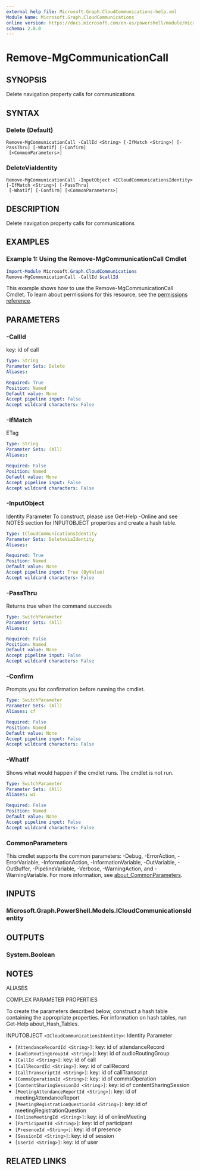 ```yaml
---
external help file: Microsoft.Graph.CloudCommunications-help.xml
Module Name: Microsoft.Graph.CloudCommunications
online version: https://docs.microsoft.com/en-us/powershell/module/microsoft.graph.cloudcommunications/remove-mgcommunicationcall
schema: 2.0.0
---
```


# Remove-MgCommunicationCall

## SYNOPSIS
Delete navigation property calls for communications

## SYNTAX

### Delete (Default)
```
Remove-MgCommunicationCall -CallId <String> [-IfMatch <String>] [-PassThru] [-WhatIf] [-Confirm]
 [<CommonParameters>]
```

### DeleteViaIdentity
```
Remove-MgCommunicationCall -InputObject <ICloudCommunicationsIdentity> [-IfMatch <String>] [-PassThru]
 [-WhatIf] [-Confirm] [<CommonParameters>]
```

## DESCRIPTION
Delete navigation property calls for communications

## EXAMPLES

### Example 1: Using the Remove-MgCommunicationCall Cmdlet
```powershell
Import-Module Microsoft.Graph.CloudCommunications
Remove-MgCommunicationCall -CallId $callId
```

This example shows how to use the Remove-MgCommunicationCall Cmdlet.
To learn about permissions for this resource, see the [permissions reference](/graph/permissions-reference).

## PARAMETERS

### -CallId
key: id of call

```yaml
Type: String
Parameter Sets: Delete
Aliases:

Required: True
Position: Named
Default value: None
Accept pipeline input: False
Accept wildcard characters: False
```

### -IfMatch
ETag

```yaml
Type: String
Parameter Sets: (All)
Aliases:

Required: False
Position: Named
Default value: None
Accept pipeline input: False
Accept wildcard characters: False
```

### -InputObject
Identity Parameter
To construct, please use Get-Help -Online and see NOTES section for INPUTOBJECT properties and create a hash table.

```yaml
Type: ICloudCommunicationsIdentity
Parameter Sets: DeleteViaIdentity
Aliases:

Required: True
Position: Named
Default value: None
Accept pipeline input: True (ByValue)
Accept wildcard characters: False
```

### -PassThru
Returns true when the command succeeds

```yaml
Type: SwitchParameter
Parameter Sets: (All)
Aliases:

Required: False
Position: Named
Default value: None
Accept pipeline input: False
Accept wildcard characters: False
```

### -Confirm
Prompts you for confirmation before running the cmdlet.

```yaml
Type: SwitchParameter
Parameter Sets: (All)
Aliases: cf

Required: False
Position: Named
Default value: None
Accept pipeline input: False
Accept wildcard characters: False
```

### -WhatIf
Shows what would happen if the cmdlet runs.
The cmdlet is not run.

```yaml
Type: SwitchParameter
Parameter Sets: (All)
Aliases: wi

Required: False
Position: Named
Default value: None
Accept pipeline input: False
Accept wildcard characters: False
```

### CommonParameters
This cmdlet supports the common parameters: -Debug, -ErrorAction, -ErrorVariable, -InformationAction, -InformationVariable, -OutVariable, -OutBuffer, -PipelineVariable, -Verbose, -WarningAction, and -WarningVariable. For more information, see [about_CommonParameters](http://go.microsoft.com/fwlink/?LinkID=113216).

## INPUTS

### Microsoft.Graph.PowerShell.Models.ICloudCommunicationsIdentity
## OUTPUTS

### System.Boolean
## NOTES

ALIASES

COMPLEX PARAMETER PROPERTIES

To create the parameters described below, construct a hash table containing the appropriate properties. For information on hash tables, run Get-Help about_Hash_Tables.


INPUTOBJECT `<ICloudCommunicationsIdentity>`: Identity Parameter
  - `[AttendanceRecordId <String>]`: key: id of attendanceRecord
  - `[AudioRoutingGroupId <String>]`: key: id of audioRoutingGroup
  - `[CallId <String>]`: key: id of call
  - `[CallRecordId <String>]`: key: id of callRecord
  - `[CallTranscriptId <String>]`: key: id of callTranscript
  - `[CommsOperationId <String>]`: key: id of commsOperation
  - `[ContentSharingSessionId <String>]`: key: id of contentSharingSession
  - `[MeetingAttendanceReportId <String>]`: key: id of meetingAttendanceReport
  - `[MeetingRegistrationQuestionId <String>]`: key: id of meetingRegistrationQuestion
  - `[OnlineMeetingId <String>]`: key: id of onlineMeeting
  - `[ParticipantId <String>]`: key: id of participant
  - `[PresenceId <String>]`: key: id of presence
  - `[SessionId <String>]`: key: id of session
  - `[UserId <String>]`: key: id of user

## RELATED LINKS
